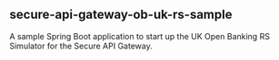 ## secure-api-gateway-ob-uk-rs-sample
A sample Spring Boot application to start up the UK Open Banking RS Simulator for the Secure API Gateway.
